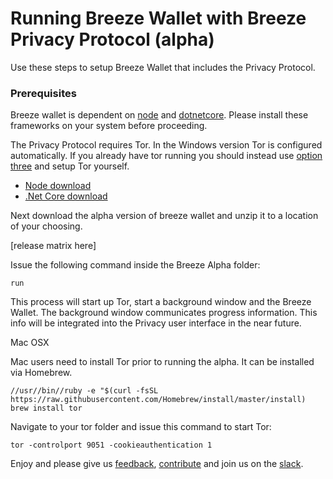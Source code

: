 # Running Breeze Wallet with Breeze Privacy Protocol (alpha)

Use these steps to setup Breeze Wallet that includes the Privacy Protocol.

### Prerequisites
Breeze wallet is dependent on [node](https://nodejs.org/) and [dotnetcore](https://www.microsoft.com/net/core).  Please install these frameworks on your system before proceeding.

The Privacy Protocol requires Tor. In the Windows version Tor is configured automatically.  If you already have tor running you should instead use [option three](https://github.com/BreezeHub/Breeze/blob/tumblebit-alpha/Breeze.Documentation/alpha/option3.md) and setup Tor yourself.

* [Node download](https://nodejs.org/en/download/)
* [.Net Core download](https://www.microsoft.com/net/core)

Next download the alpha version of breeze wallet and unzip it to a location of your choosing.

[release matrix here]

Issue the following command inside the Breeze Alpha folder:

```run```

This process will start up Tor, start a background window and the Breeze Wallet.  The background window communicates progress information. This info will be integrated into the Privacy user interface in the near future.

Mac OSX

Mac users need to install Tor prior to running the alpha.  It can be installed via Homebrew.

``` 
//usr//bin//ruby -e "$(curl -fsSL https://raw.githubusercontent.com/Homebrew/install/master/install)
brew install tor 
```

Navigate to your tor folder and issue this command to start Tor:

```
tor -controlport 9051 -cookieauthentication 1
```

Enjoy and please give us [feedback](https://stratisplatform.slack.com/messages/C5F5GGLC8/), [contribute](https://github.com/BreezeHub) and join us on the [slack](https://stratisplatform.slack.com/messages/C5F5GGLC8/).


